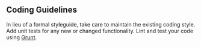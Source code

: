 ## Coding Guidelines

In lieu of a formal styleguide, take care to maintain the existing coding style. Add unit tests for any new or changed functionality. Lint and test your code using [Grunt](http://gruntjs.com/).
